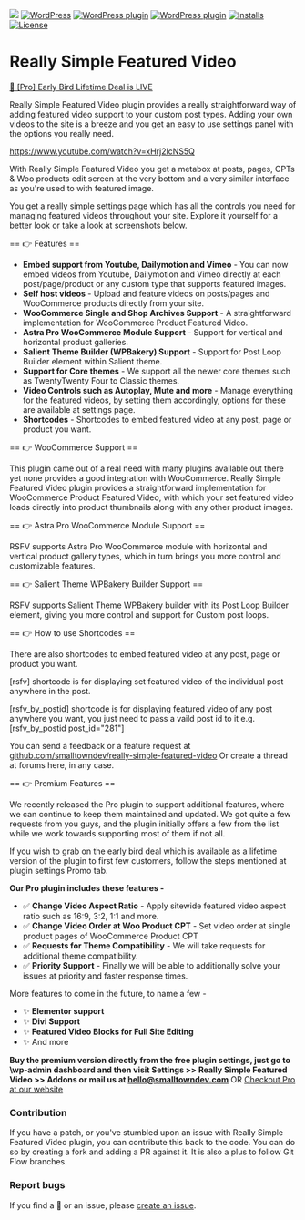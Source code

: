 
![](https://img.shields.io/wordpress/plugin/wp-version/really-simple-featured-video)
[![WordPress](https://img.shields.io/wordpress/v/really-simple-featured-video.svg?style=flat)]()
[![WordPress plugin](https://img.shields.io/wordpress/plugin/v/really-simple-featured-video.svg?style=flat)](https://wordpress.org/plugins/really-simple-featured-video/)
[![WordPress plugin](https://img.shields.io/wordpress/plugin/dt/really-simple-featured-video.svg?style=flat)](https://wordpress.org/plugins/really-simple-featured-video/) [![Installs](https://img.shields.io/wordpress/plugin/installs/really-simple-featured-video.svg)](https://wordpress.org/plugins/really-simple-featured-video/) [![License](https://img.shields.io/badge/license-GPL--2.0%2B-red.svg)](https://github.com/lushkant/really-simple-featured-video/blob/master/license.txt)

Really Simple Featured Video
===

[🚀 [Pro] Early Bird Lifetime Deal is LIVE](https://smalltowndev.com/really-simple-featured-video/?utm_source=wporg&utm_medium=referral&utm_campaign=readme)

Really Simple Featured Video plugin provides a really straightforward way of adding featured video support to your custom post types. Adding your own videos to the site is a breeze and you get an easy to use settings panel with the options you really need.

https://www.youtube.com/watch?v=xHrj2lcNS5Q

With Really Simple Featured Video you get a metabox at posts, pages, CPTs & Woo products edit screen at the very bottom and a very similar interface as you're used to with featured image.

You get a really simple settings page which has all the controls you need for managing featured videos throughout your site. Explore it yourself for a better look or take a look at screenshots below.


== 👉️ Features ==

* **Embed support from Youtube, Dailymotion and Vimeo** - You can now embed videos from Youtube, Dailymotion and Vimeo directly at each post/page/product or any custom type that supports featured images.
* **Self host videos** - Upload and feature videos on posts/pages and WooCommerce products directly from your site.
* **WooCommerce Single and Shop Archives Support** - A straightforward implementation for WooCommerce Product Featured Video.
* **Astra Pro WooCommerce Module Support** - Support for vertical and horizontal product galleries.
* **Salient Theme Builder (WPBakery) Support** - Support for Post Loop Builder element within Salient theme.
* **Support for Core themes** - We support all the newer core themes such as TwentyTwenty Four to Classic themes.
* **Video Controls such as Autoplay, Mute and more** - Manage everything for the featured videos, by setting them accordingly, options for these are available at settings page.
* **Shortcodes** - Shortcodes to embed featured video at any post, page or product you want.


== 👉️ WooCommerce Support ==

This plugin came out of a real need with many plugins available out there yet none provides a good integration with WooCommerce.
Really Simple Featured Video plugin provides a straightforward implementation for WooCommerce Product Featured Video, with which your set featured video loads directly into product thumbnails along with any other product images.

== 👉️ Astra Pro WooCommerce Module Support ==

RSFV supports Astra Pro WooCommerce module with horizontal and vertical product gallery types, which in turn brings you more control and customizable features.


== 👉️ Salient Theme WPBakery Builder Support ==

RSFV supports Salient Theme WPBakery builder with its Post Loop Builder element, giving you more control and support for Custom post loops.

== 👉️ How to use Shortcodes ==

There are also shortcodes to embed featured video at any post, page or product you want.

[rsfv] shortcode is for displaying set featured video of the individual post anywhere in the post.

[rsfv_by_postid] shortcode is for displaying featured video of any post anywhere you want, you just need to pass a vaild post id to it e.g. [rsfv_by_postid post_id="281"]

You can send a feedback or a feature request at [github.com/smalltowndev/really-simple-featured-video](https://github.com/smalltowndev/really-simple-featured-video) Or create a thread at forums here, in any case.

== 👉️ Premium Features ==

We recently released the Pro plugin to support additional features, where we can continue to keep them maintained and updated.
We got quite a few requests from you guys, and the plugin initially offers a few from the list while we work towards supporting most of them if not all.

If you wish to grab on the early bird deal which is available as a lifetime version of the plugin to first few customers, follow the steps mentioned at plugin settings Promo tab.

<strong>Our Pro plugin includes these features -</strong>

* ✅ **Change Video Aspect Ratio** - Apply sitewide featured video aspect ratio such as 16:9, 3:2, 1:1 and more.
* ✅ **Change Video Order at Woo Product CPT** - Set video order at single product pages of WooCommerce Product CPT
* ✅ **Requests for Theme Compatibility** - We will take requests for additional theme compatibility.
* ✅ **Priority Support** - Finally we will be able to additionally solve your issues at priority and faster response times.

More features to come in the future, to name a few -

* ✨ **Elementor support**
* ✨ **Divi Support**
* ✨ **Featured Video Blocks for Full Site Editing**
* ✨ And more

<strong>Buy the premium version directly from the free plugin settings, just go to \wp-admin dashboard and then visit Settings >> Really Simple Featured Video >> Addons or mail us at [hello@smalltowndev.com](mailto:hello@smalltowndev.com)</strong>
OR
[Checkout Pro at our website](https://smalltowndev.com/really-simple-featured-video/?utm_source=wporg&utm_medium=referral&utm_campaign=readme)

### Contribution
If you have a patch, or you've stumbled upon an issue with Really Simple Featured Video plugin, you can contribute this back to the code. You can do so by creating a fork and adding a PR against it.
It is also a plus to follow Git Flow branches.

### Report bugs
If you find a 🐞 or an issue, please [create an issue](https://github.com/smalltowndev/really-simple-featured-video/issues/new).
